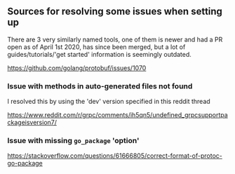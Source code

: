 ## Sources for resolving some issues when setting up

There are 3 very similarly named tools, one of them is newer and had a PR open as of April 1st 2020, has since been merged, but a lot of guides/tutorials/'get started' information is seemingly outdated.

https://github.com/golang/protobuf/issues/1070

### Issue with methods in auto-generated files not found

I resolved this by using the 'dev' version specified in this reddit thread

https://www.reddit.com/r/grpc/comments/ih5qn5/undefined_grpcsupportpackageisversion7/


### Issue with missing `go_package` 'option'

https://stackoverflow.com/questions/61666805/correct-format-of-protoc-go-package
